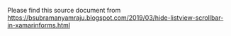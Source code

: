 ﻿Please find this source document from https://bsubramanyamraju.blogspot.com/2019/03/hide-listview-scrollbar-in-xamarinforms.html